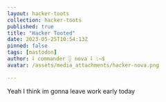 ```yaml
---
layout: hacker-toots
collection: hacker-toots
published: true
title: "Hacker Tooted"
date: 2023-05-25T10:54:13Z
pinned: false
tags: [mastodon]
author: ⸸ commander ░ nova ⸸ :~$
avatar: /assets/media_attachments/hacker-nova.png

---
```


<p>Yeah I think im gonna leave work early today</p>


